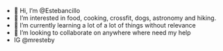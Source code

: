 - 👋 Hi, I’m @Estebancillo
- 👀 I’m interested in food, cooking, crossfit, dogs, astronomy and hiking.
- 🌱 I’m currently learning a lot of a lot of things without relevance
- 💞️ I’m looking to collaborate on anywhere where need my help
- IG @mresteby

<!---
Estebancillo/Estebancillo is a ✨ special ✨ repository because its `README.md` (this file) appears on your GitHub profile.
You can click the Preview link to take a look at your changes.
--->

